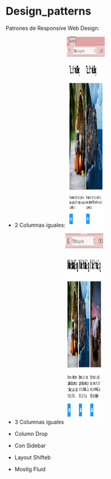 # Design_patterns

Patrones de Responsive Web Design:

- 2 Columnas iguales:
  <img src="ss/2Columns.png" width="100" height="500">

- 3 Columnas iguales
  <img src ="ss/3Columns.png" width="100" height="500">

- Column Drop
- Con Sidebar
- Layout Shifteb
- Mostlg Fluid

